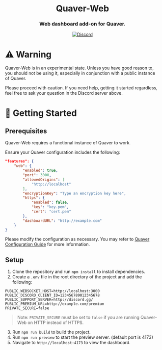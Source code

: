 <h1 align="center" style="border-bottom: none;">Quaver-Web</h1>
<h3 align="center">Web dashboard add-on for Quaver.</h3>
<p align="center">
    <a href="https://go.zptx.dev/discord">
        <img alt="Discord" src="https://img.shields.io/discord/334654301651730432?label=chat%20with%20us&style=flat-square">
    </a>
</p>

# ⚠️ Warning

Quaver-Web is in an experimental state. Unless you have good reason to, you should not be using it, especially in conjunction with a public instance of Quaver.

Please proceed with caution. If you need help, getting it started regardless, feel free to ask your question in the Discord server above.

# 🚀 Getting Started

## Prerequisites

Quaver-Web requires a functional instance of Quaver to work.

Ensure your Quaver configuration includes the following:

```json
"features": {
    "web": {
        "enabled": true,
        "port": 3000,
        "allowedOrigins": [
            "http://localhost"
        ],
        "encryptionKey": "Type an encryption key here",
        "https": {
            "enabled": false,
            "key": "key.pem",
            "cert": "cert.pem"
        },
        "dashboardURL": "http://example.com"
    }
}
```

Please modify the configuration as necessary. You may refer to [Quaver Configuration Guide](https://github.com/ZPTXDev/Quaver/blob/master/CONFIGURATION.md) for more information.

## Setup

1. Clone the repository and run `npm install` to install dependencies.
2. Create a `.env` file in the root directory of the project and add the following:

```env
PUBLIC_WEBSOCKET_HOST=http://localhost:3000
PUBLIC_DISCORD_CLIENT_ID=123456789012345678
PUBLIC_SUPPORT_SERVER=http://discord.gg/
PUBLIC_PREMIUM_URL=http://example.com/premium
PRIVATE_SECURE=false
```

> Note: `PRIVATE_SECURE` must be set to `false` if you are running Quaver-Web on HTTP instead of HTTPS.

3. Run `npm run build` to build the project.
4. Run `npm run preview` to start the preview server. (default port is 4173)
5. Navigate to `http://localhost:4173` to view the dashboard.

